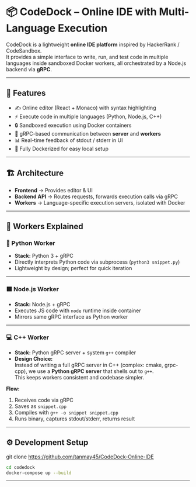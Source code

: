 # 📦 CodeDock – Online IDE with Multi-Language Execution  

CodeDock is a lightweight **online IDE platform** inspired by HackerRank / CodeSandbox.  
It provides a simple interface to write, run, and test code in multiple languages inside sandboxed Docker workers, all orchestrated by a Node.js backend via **gRPC**.  

---

## 🚀 Features
- ✍️ Online editor (React + Monaco) with syntax highlighting  
- ⚡ Execute code in multiple languages (Python, Node.js, C++)  
- 🔒 Sandboxed execution using Docker containers  
- 🔄 gRPC-based communication between **server** and **workers**  
- 📊 Real-time feedback of stdout / stderr in UI  
- 🐳 Fully Dockerized for easy local setup  

---

## 🏗️ Architecture

- **Frontend** → Provides editor & UI  
- **Backend API** → Routes requests, forwards execution calls via gRPC  
- **Workers** → Language-specific execution servers, isolated with Docker  

---

## 🧩 Workers Explained

### 🐍 Python Worker
- **Stack:** Python 3 + gRPC  
- Directly interprets Python code via subprocess (`python3 snippet.py`)  
- Lightweight by design; perfect for quick iteration  

---

### 🟩 Node.js Worker
- **Stack:** Node.js + gRPC  
- Executes JS code with `node` runtime inside container  
- Mirrors same gRPC interface as Python worker  

---

### 💻 C++ Worker
- **Stack:** Python gRPC server + system `g++` compiler  
- **Design Choice:**  
  Instead of writing a full gRPC server in C++ (complex: cmake, grpc-cpp), we use a **Python gRPC server** that shells out to `g++`.  
  This keeps workers consistent and codebase simpler.  

**Flow:**  
1. Receives code via gRPC  
2. Saves as `snippet.cpp`  
3. Compiles with `g++ -o snippet snippet.cpp`  
4. Runs binary, captures stdout/stderr, returns result  

---

## ⚙️ Development Setup

git clone https://github.com/tanmay45/CodeDock-Online-IDE
``` bash
cd codedock
docker-compose up --build
```
---
